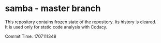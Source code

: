 # samba - master branch

This repository contains frozen state of the repository.
Its history is cleared. It is used only for static code
analysis with Codacy.

Commit Time: 1707111348